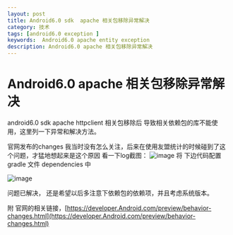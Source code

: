 ```yaml
---
layout: post
title: Android6.0 sdk  apache 相关包移除异常解决
category: 技术
tags: [android6.0 exception ]
keywords:  Android6.0 apache entity exception 
description: Android6.0 apache 相关包移除异常解决
---
```


Android6.0 apache 相关包移除异常解决
====================================

android6.0 sdk  apache httpclient 相关包移除后 导致相关依赖包的库不能使用，这里列一下异常和解决方法。

官网发布的changes 我当时没有怎么关注，后来在使用友盟统计的时候碰到了这个问题，才猛地想起来是这个原因
看一下log截图：
 ![image](https://raw.githubusercontent.com/samuelhehe/samuelhehe.github.io/master/res/android6_apache_entity_error.png")
将 下边代码配置gradle 文件 dependencies 中

 ![image](https://raw.githubusercontent.com/samuelhehe/samuelhehe.github.io/master/res/android6_apache_entity_config.png")

问题已解决， 还是希望以后多注意下依赖包的依赖项，并且考虑系统版本。

附 官网的相关链接，[https://developer.Android.com/preview/behavior-changes.html](https://developer.Android.com/preview/behavior-changes.html)

